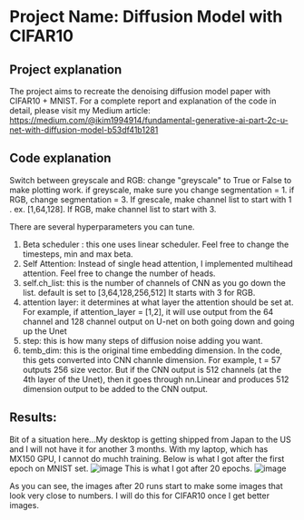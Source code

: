 # Project Name: Diffusion Model with CIFAR10

## Project explanation
The project aims to recreate the denoising diffusion model paper with CIFAR10 + MNIST. 
For a complete report and explanation of the code in detail, please visit my Medium article:
https://medium.com/@ikim1994914/fundamental-generative-ai-part-2c-u-net-with-diffusion-model-b53df41b1281

## Code explanation
Switch between greyscale and RGB: 
change "greyscale" to True or False to make plotting work. 
if greyscale, make sure you change segmentation = 1. if RGB, change segmentation = 3. 
If grescale, make channel list to start with 1 . ex. [1,64,128]. If RGB, make channel list to start with 3. 

There are several hyperparameters you can tune. 
1. Beta scheduler : this one uses linear scheduler. Feel free to change the timesteps, min and max beta.
2. Self Attention: Instead of single head attention, I implemented multihead attention. Feel free to change the number of heads.
3. self.ch_list: this is the number of channels of CNN as you go down the list. default is set to [3,64,128,256,512] It starts with 3 for RGB.
4. attention layer: it determines at what layer the attention should be set at. For example, if attention_layer = [1,2], it will use output from the 64 channel and 128 channel output on U-net on both going down and going up the Unet
5. step: this is how many steps of diffusion noise adding you want.
6. temb_dim: this is the original time embedding dimension. In the code, this gets converted into CNN channle dimension.
   For example, t = 57 outputs 256 size vector. But if the CNN output is 512 channels (at the 4th layer of the Unet), then it goes through nn.Linear and produces 512 dimension output to be added to the CNN output.

## Results: 
Bit of a situation here...My desktop is getting shipped from Japan to the US and I will not have it for another 3 months. 
With my laptop, which has MX150 GPU, I cannot do muchh training.
Below is what I got after the first epoch on MNIST set. 
![image](https://github.com/user-attachments/assets/6a297d64-5fd0-4d13-9439-e93caea9b5a6)
This is what I got after 20 epochs. 
![image](https://github.com/user-attachments/assets/666d6591-8b05-4a67-a97f-20d3dbf1f3d3)

As you can see, the images after 20 runs start to make some images that look very close to numbers. 
I will do this for CIFAR10 once I get better images. 
